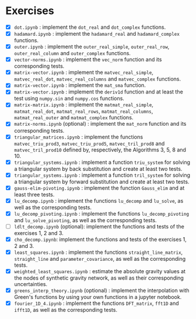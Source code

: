 # Exercises

- [x] `dot.ipynb` : implement the `dot_real` and `dot_complex` functions.
- [x] `hadamard.ipynb` : implement the `hadamard_real` and `hadamard_complex` functions.
- [x] `outer.ipynb` : implement the `outer_real_simple`, `outer_real_row`, `outer_real_column` and `outer_complex` functions.
- [x] `vector-norms.ipynb` : implement the `vec_norm` function and its corresponding tests.
- [x] `matrix-vector.ipynb` : implement the `matvec_real_simple`, `matvec_real_dot`, `matvec_real_columns` and `matvec_complex` functions.
- [x] `matrix-vector.ipynb` : implement the `mat_sma` function.
- [x] `matrix-vector.ipynb` : implement the `deriv1d` function and at least the test using `numpy.sin` and `numpy.cos` functions.
- [x] `matrix-matrix.ipynb` : implement the `matmat_real_simple`, `matmat_real_dot`, `matmat_real_rows`, `matmat_real_columns`, `matmat_real_outer` and `matmat_complex` functions.
- [x] `matrix-norms.ipynb` (optional) : implement the `mat_norm` function and its corresponding tests.
- [x] `triangular_matrices.ipynb` : implement the functions `matvec_triu_prod3`, `matvec_triu_prod5`, `matvec_tril_prod8` and `matvec_tril_prod10` defined by, respectively, the Algorithms 3, 5, 8 and 10.
- [x] `triangular_systems.ipynb` : implement a function `triu_system` for solving a triangular system by back substitution and create at least two tests.
- [x] `triangular_systems.ipynb` : implement a function `tril_system` for solving a triangular system by forward substitution and create at least two tests.
- [x] `gauss-elim-pivoting.ipynb` : implement the function `Gauss_elim` and at least three tests.
- [x] `lu_decomp.ipynb` : implement the functions `lu_decomp` and `lu_solve`, as well as the corresponding tests.
- [x] `lu_decomp_pivoting.ipynb` : implement the functions `lu_decomp_pivoting` and `lu_solve_pivoting`, as well as the corresponding tests.
- [ ] `ldlt_decomp.ipynb` (optional): implement the functions and tests of the exercises 1, 2 and 3.
- [x] `cho_decomp.ipynb`: implement the functions and tests of the exercises 1, 2 and 3.
- [x] `least_squares.ipynb` : implement the functions `straight_line_matrix`, `straight_line` and `parameter_covariance`,
as well as the corresponding tests.
- [x] `weighted_least_squares.ipynb` : estimate the absolute gravity values at the nodes of synthetic gravity network, as well
as their corresponding uncertainties.
- [x] `greens_interp_theory.ipynb` (optional) : implement the interpolation with Green's functions by using your own functions in a jupyter notebook.
- [x] `fourier_1D_4.ipynb` : implement the functions `DFT_matrix`, `fft1D` and `ifft1D`, as well as the corresponding tests. 
